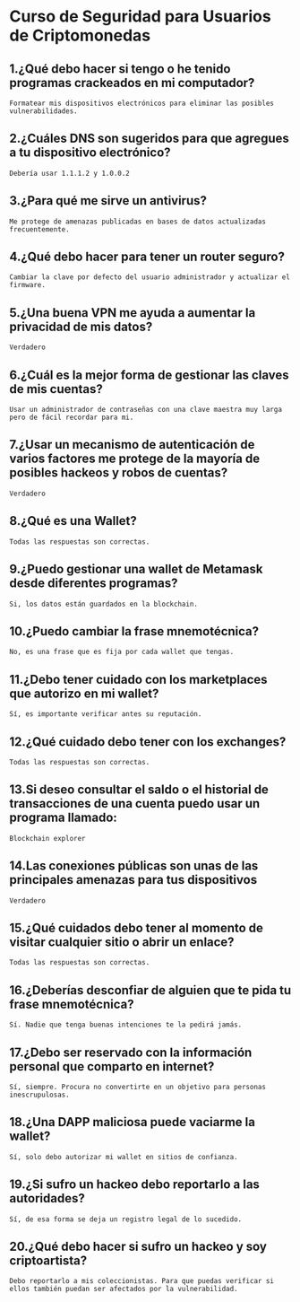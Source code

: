 # Curso de Seguridad para Usuarios de Criptomonedas


## 1.¿Qué debo hacer si tengo o he tenido programas crackeados en mi computador?
    Formatear mis dispositivos electrónicos para eliminar las posibles vulnerabilidades.

## 2.¿Cuáles DNS son sugeridos para que agregues a tu dispositivo electrónico?
    Debería usar 1.1.1.2 y 1.0.0.2
    
## 3.¿Para qué me sirve un antivirus?
    Me protege de amenazas publicadas en bases de datos actualizadas frecuentemente.

## 4.¿Qué debo hacer para tener un router seguro?
    Cambiar la clave por defecto del usuario administrador y actualizar el firmware.

## 5.¿Una buena VPN me ayuda a aumentar la privacidad de mis datos?
    Verdadero
    
## 6.¿Cuál es la mejor forma de gestionar las claves de mis cuentas?
    Usar un administrador de contraseñas con una clave maestra muy larga pero de fácil recordar para mi.

## 7.¿Usar un mecanismo de autenticación de varios factores me protege de la mayoría de posibles hackeos y robos de cuentas?
    Verdadero

## 8.¿Qué es una Wallet?
    Todas las respuestas son correctas.

## 9.¿Puedo gestionar una wallet de Metamask desde diferentes programas?
    Si, los datos están guardados en la blockchain.

## 10.¿Puedo cambiar la frase mnemotécnica?
    No, es una frase que es fija por cada wallet que tengas.

## 11.¿Debo tener cuidado con los marketplaces que autorizo en mi wallet?
    Sí, es importante verificar antes su reputación.

## 12.¿Qué cuidado debo tener con los exchanges?
    Todas las respuestas son correctas.
    
## 13.Si deseo consultar el saldo o el historial de transacciones de una cuenta puedo usar un programa llamado:
    Blockchain explorer

## 14.Las conexiones públicas son unas de las principales amenazas para tus dispositivos
    Verdadero

## 15.¿Qué cuidados debo tener al momento de visitar cualquier sitio o abrir un enlace?

    Todas las respuestas son correctas.
## 16.¿Deberías desconfiar de alguien que te pida tu frase mnemotécnica?
    Sí. Nadie que tenga buenas intenciones te la pedirá jamás.

## 17.¿Debo ser reservado con la información personal que comparto en internet?
    Sí, siempre. Procura no convertirte en un objetivo para personas inescrupulosas.

## 18.¿Una DAPP maliciosa puede vaciarme la wallet?
    Sí, solo debo autorizar mi wallet en sitios de confianza.

## 19.¿Si sufro un hackeo debo reportarlo a las autoridades?
    Sí, de esa forma se deja un registro legal de lo sucedido.

## 20.¿Qué debo hacer si sufro un hackeo y soy criptoartista?
    Debo reportarlo a mis coleccionistas. Para que puedas verificar si ellos también puedan ser afectados por la vulnerabilidad.